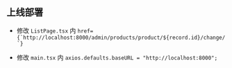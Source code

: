 ## 上线部署

- 修改 `ListPage.tsx` 内 `` href={`http://localhost:8000/admin/products/product/${record.id}/change/`} ``

- 修改 `main.tsx` 内 `axios.defaults.baseURL = "http://localhost:8000";`
